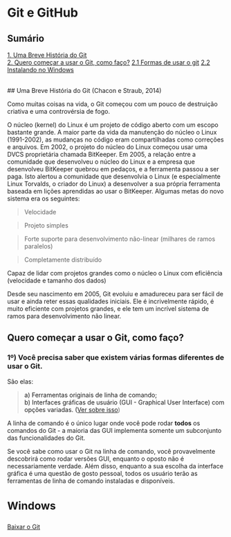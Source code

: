 # Git e GitHub

<h2>Sumário</h2>


[1. Uma Breve História do Git](#1) <br/>
[2. Quero começar a usar o Git, como faço?](#2)
  [2.1 Formas de usar o git](#2.1)
  [2.2 Instalando no Windows](#2.2)

<br/>
## <a name=“1”><a/> Uma Breve História do Git (Chacon e Straub, 2014)

Como muitas coisas na vida, o Git começou com um pouco de destruição criativa e uma controvérsia de fogo.

O núcleo (kernel) do Linux é um projeto de código aberto com um escopo bastante grande. A maior parte da vida da manutenção do núcleo o Linux (1991-2002), as mudanças no código eram compartilhadas como correções e arquivos. Em 2002, o projeto do núcleo do Linux começou usar uma DVCS proprietária chamada BitKeeper.
Em 2005, a relação entre a comunidade que desenvolveu o núcleo do Linux e a empresa que desenvolveu BitKeeper quebrou em pedaços, e a ferramenta passou a ser paga. Isto alertou a comunidade que desenvolvia o Linux (e especialmente Linux Torvalds, o criador do Linux) a desenvolver a sua própria ferramenta baseada em lições aprendidas ao usar o BitKeeper. Algumas metas do novo sistema era os seguintes:

> Velocidade

> Projeto simples

> Forte suporte para desenvolvimento não-linear (milhares de ramos paralelos)

> Completamente distribuído

Capaz de lidar com projetos grandes como o núcleo o Linux com eficiência (velocidade e tamanho dos dados)

Desde seu nascimento em 2005, Git evoluiu e amadureceu para ser fácil de usar e ainda reter essas qualidades iniciais. Ele é incrivelmente rápido, é muito eficiente com projetos grandes, e ele tem um incrível sistema de ramos para desenvolvimento não linear.


## <a name=“2.1”><a/> Quero começar a usar o Git, como faço?
  
<h3> 1º) Você precisa saber que existem várias formas diferentes de usar o Git. </h3>

São elas:

> a) Ferramentas originais de linha de comando;<br/>
> b) Interfaces gráficas de usuário (GUI - Graphical User Interface) com opções variadas. (<a href="https://git-scm.com/downloads/guis">Ver sobre isso</a>)

A linha de comando é o único lugar onde você pode rodar <b>todos</b> os comandos do Git - a maioria das GUI implementa somente um subconjunto das funcionalidades do Git. 

Se você sabe como usar o Git na linha de comando, você provavelmente descobrirá como rodar versões GUI, enquanto o oposto não é necessariamente verdade. Além disso, enquanto a sua escolha da interface gráfica é uma questão de gosto pessoal, todos os usuário terão as ferramentas de linha de comando instaladas e disponíveis.


## <a name=“2.2”><a/> <h3>Windows</h3>

<a href="https://git-scm.com/download/win">Baixar o Git</a>
  

